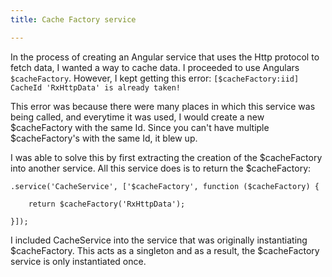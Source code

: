 ```yaml
---
title: Cache Factory service

---
```


In the process of creating an Angular service that uses the Http protocol to fetch data, I wanted a way to cache data. I proceeded to use Angulars `$cacheFactory`. However, I kept getting this error: `[$cacheFactory:iid] CacheId 'RxHttpData' is already taken!`

This error was because there were many places in which this service was being called, and everytime it was used, I would create a new $cacheFactory with the same Id. Since you can't have multiple $cacheFactory's with the same Id, it blew up. 

I was able to solve this by first extracting the creation of the $cacheFactory into another service. All this service does is to return the $cacheFactory:

    .service('CacheService', ['$cacheFactory', function ($cacheFactory) {

		return $cacheFactory('RxHttpData');

	}]);
    
I included CacheService into the service that was originally instantiating $cacheFactory. This acts as a singleton and as a result, the $cacheFactory service is only instantiated once. 